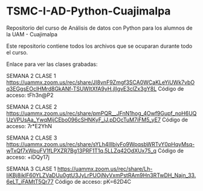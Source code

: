 # TSMC-I-AD-Python-Cuajimalpa
Repositorio del curso de Análisis de datos con Python para los alumnos de la UAM - Cuajimalpa

Este repositorio contiene todos los archivos que se ocuparan durante todo el curso.

Enlace para ver las clases grabadas:

SEMANA 2 CLASE 1
https://uammx.zoom.us/rec/share/JI8vnF9Zmgf3SCA0WCaKLeYiUWk7vbOq3EGgsEOclHMrd8GkANf-TSUWItXfA9yH.jIIgvE3clZx3gY8L 
Código de acceso: tFh3n@P2

SEMANA 2 CLASE 2
https://uammx.zoom.us/rec/share/pmPQR__JFnN1hog_4Owf9Gupf_noH6UQUzVPUsAa_YwqMijCEbo096cSHNKyF_iJ.pDOcTuM7iFM5_yE7 
Código de acceso: 7r*E2YhN

SEMANA 2 CLASE 3
https://uammx.zoom.us/rec/share/sYLh4llIbiyFo9WpqsbWRTvY0pHqyMsq-wTxQf7xWpuFV1fLPXZR7Bg13PRF1T1q.5LLZq42OdXUx75_q 
Código de acceso: +iDQy17j

SEMANA 3 CLASE 1
https://uammx.zoom.us/rec/share/Lh-IiKBj8iklF60YLZVaDUu0gtU3JyLrPUOjNyVxmPstRAm9Hn3RTwDH_Najn_33.6eLT_iFAMtT5Qr77 
Código de acceso: pK=62D4C

